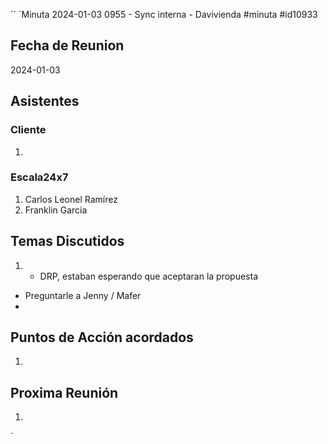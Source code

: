 ``
`Minuta 2024-01-03 0955 - Sync interna - Davivienda
#minuta #id10933 
## Fecha de Reunion
2024-01-03

## Asistentes

### Cliente
1. 
### Escala24x7
1. Carlos Leonel Ramírez
2. Franklin Garcia

## Temas Discutidos
1. - DRP, estaban esperando que aceptaran la propuesta
- Preguntarle a Jenny / Mafer
- 

## Puntos de Acción acordados
1. 

## Proxima Reunión
1.  

`